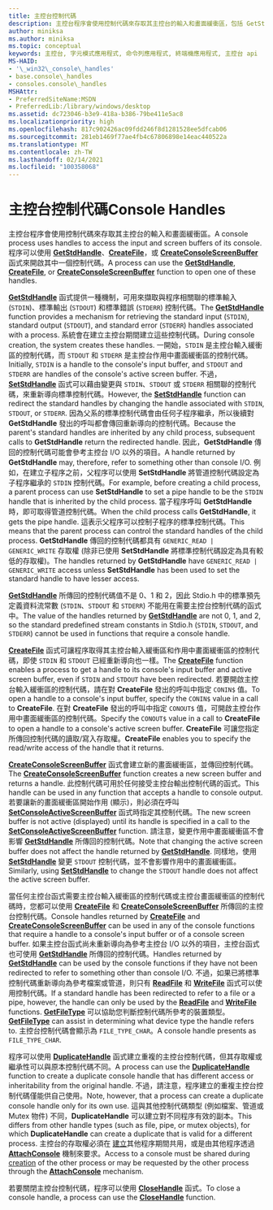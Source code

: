 ```yaml
---
title: 主控台控制代碼
description: 主控台程序會使用控制代碼來存取其主控台的輸入和畫面緩衝區，包括 GetStdHandle、CreateFile 或 CreateConsoleScreenBuffer 函式。
author: miniksa
ms.author: miniksa
ms.topic: conceptual
keywords: 主控台, 字元模式應用程式, 命令列應用程式, 終端機應用程式, 主控台 api
MS-HAID:
- '\_win32\_console\_handles'
- base.console\_handles
- consoles.console\_handles
MSHAttr:
- PreferredSiteName:MSDN
- PreferredLib:/library/windows/desktop
ms.assetid: dc723046-b3e9-418a-b386-79be411e5ac8
ms.localizationpriority: high
ms.openlocfilehash: 817c902426ac09fdd246f8d1281528ee5dfcab06
ms.sourcegitcommit: 281eb1469f77ae4fb4c67806898e14eac440522a
ms.translationtype: MT
ms.contentlocale: zh-TW
ms.lasthandoff: 02/14/2021
ms.locfileid: "100358068"
---
```

# <a name="console-handles"></a><span data-ttu-id="b034b-104">主控台控制代碼</span><span class="sxs-lookup"><span data-stu-id="b034b-104">Console Handles</span></span>

<span data-ttu-id="b034b-105">主控台程序會使用控制代碼來存取其主控台的輸入和畫面緩衝區。</span><span class="sxs-lookup"><span data-stu-id="b034b-105">A console process uses handles to access the input and screen buffers of its console.</span></span> <span data-ttu-id="b034b-106">程序可以使用 [**GetStdHandle**](getstdhandle.md)、[**CreateFile**](/windows/win32/api/fileapi/nf-fileapi-createfilea)，或 [**CreateConsoleScreenBuffer**](createconsolescreenbuffer.md) 函式來開啟其中一個控制代碼。</span><span class="sxs-lookup"><span data-stu-id="b034b-106">A process can use the [**GetStdHandle**](getstdhandle.md), [**CreateFile**](/windows/win32/api/fileapi/nf-fileapi-createfilea), or [**CreateConsoleScreenBuffer**](createconsolescreenbuffer.md) function to open one of these handles.</span></span>

<span data-ttu-id="b034b-107">[**GetStdHandle**](getstdhandle.md) 函式提供一種機制，可用來擷取與程序相關聯的標準輸入 (`STDIN`)、標準輸出 (`STDOUT`) 和標準錯誤 (`STDERR`) 控制代碼。</span><span class="sxs-lookup"><span data-stu-id="b034b-107">The [**GetStdHandle**](getstdhandle.md) function provides a mechanism for retrieving the standard input (`STDIN`), standard output (`STDOUT`), and standard error (`STDERR`) handles associated with a process.</span></span> <span data-ttu-id="b034b-108">系統會在建立主控台期間建立這些控制代碼。</span><span class="sxs-lookup"><span data-stu-id="b034b-108">During console creation, the system creates these handles.</span></span> <span data-ttu-id="b034b-109">一開始，`STDIN` 是主控台輸入緩衝區的控制代碼，而 `STDOUT` 和 `STDERR` 是主控台作用中畫面緩衝區的控制代碼。</span><span class="sxs-lookup"><span data-stu-id="b034b-109">Initially, `STDIN` is a handle to the console's input buffer, and `STDOUT` and `STDERR` are handles of the console's active screen buffer.</span></span> <span data-ttu-id="b034b-110">不過，[**SetStdHandle**](setstdhandle.md) 函式可以藉由變更與 `STDIN`、`STDOUT` 或 `STDERR` 相關聯的控制代碼，來重新導向標準控制代碼。</span><span class="sxs-lookup"><span data-stu-id="b034b-110">However, the [**SetStdHandle**](setstdhandle.md) function can redirect the standard handles by changing the handle associated with `STDIN`, `STDOUT`, or `STDERR`.</span></span> <span data-ttu-id="b034b-111">因為父系的標準控制代碼會由任何子程序繼承，所以後續對 **GetStdHandle**  發出的呼叫都會傳回重新導向的控制代碼。</span><span class="sxs-lookup"><span data-stu-id="b034b-111">Because the parent's standard handles are inherited by any child process, subsequent calls to **GetStdHandle** return the redirected handle.</span></span> <span data-ttu-id="b034b-112">因此，**GetStdHandle** 傳回的控制代碼可能會參考主控台 I/O 以外的項目。</span><span class="sxs-lookup"><span data-stu-id="b034b-112">A handle returned by **GetStdHandle** may, therefore, refer to something other than console I/O.</span></span> <span data-ttu-id="b034b-113">例如，在建立子程序之前，父程序可以使用 **SetStdHandle** 將管道控制代碼設定為子程序繼承的 `STDIN` 控制代碼。</span><span class="sxs-lookup"><span data-stu-id="b034b-113">For example, before creating a child process, a parent process can use **SetStdHandle** to set a pipe handle to be the `STDIN` handle that is inherited by the child process.</span></span> <span data-ttu-id="b034b-114">當子程序呼叫 **GetStdHandle** 時，即可取得管道控制代碼。</span><span class="sxs-lookup"><span data-stu-id="b034b-114">When the child process calls **GetStdHandle**, it gets the pipe handle.</span></span> <span data-ttu-id="b034b-115">這表示父程序可以控制子程序的標準控制代碼。</span><span class="sxs-lookup"><span data-stu-id="b034b-115">This means that the parent process can control the standard handles of the child process.</span></span> <span data-ttu-id="b034b-116">**GetStdHandle** 傳回的控制代碼都具有 `GENERIC_READ | GENERIC_WRITE` 存取權 (除非已使用 **SetStdHandle** 將標準控制代碼設定為具有較低的存取權)。</span><span class="sxs-lookup"><span data-stu-id="b034b-116">The handles returned by **GetStdHandle** have `GENERIC_READ | GENERIC_WRITE` access unless **SetStdHandle** has been used to set the standard handle to have lesser access.</span></span>

<span data-ttu-id="b034b-117">[**GetStdHandle**](getstdhandle.md) 所傳回的控制代碼值不是 0、1 和 2，因此 Stdio.h 中的標準預先定義資料流常數 (`STDIN`、`STDOUT` 和 `STDERR`) 不能用在需要主控台控制代碼的函式中。</span><span class="sxs-lookup"><span data-stu-id="b034b-117">The value of the handles returned by [**GetStdHandle**](getstdhandle.md) are not 0, 1, and 2, so the standard predefined stream constants in Stdio.h (`STDIN`, `STDOUT`, and `STDERR`) cannot be used in functions that require a console handle.</span></span>

<span data-ttu-id="b034b-118">[**CreateFile**](/windows/win32/api/fileapi/nf-fileapi-createfilea) 函式可讓程序取得其主控台輸入緩衝區和作用中畫面緩衝區的控制代碼，即使 `STDIN` 和 `STDOUT` 已經重新導向也一樣。</span><span class="sxs-lookup"><span data-stu-id="b034b-118">The [**CreateFile**](/windows/win32/api/fileapi/nf-fileapi-createfilea) function enables a process to get a handle to its console's input buffer and active screen buffer, even if `STDIN` and `STDOUT` have been redirected.</span></span> <span data-ttu-id="b034b-119">若要開啟主控台輸入緩衝區的控制代碼，請在對 **CreateFile** 發出的呼叫中指定 `CONIN$` 值。</span><span class="sxs-lookup"><span data-stu-id="b034b-119">To open a handle to a console's input buffer, specify the `CONIN$` value in a call to **CreateFile**.</span></span> <span data-ttu-id="b034b-120">在對 **CreateFile** 發出的呼叫中指定 `CONOUT$` 值，可開啟主控台作用中畫面緩衝區的控制代碼。</span><span class="sxs-lookup"><span data-stu-id="b034b-120">Specify the `CONOUT$` value in a call to **CreateFile** to open a handle to a console's active screen buffer.</span></span> <span data-ttu-id="b034b-121">**CreateFile** 可讓您指定所傳回控制代碼的讀取/寫入存取權。</span><span class="sxs-lookup"><span data-stu-id="b034b-121">**CreateFile** enables you to specify the read/write access of the handle that it returns.</span></span>

<span data-ttu-id="b034b-122">[**CreateConsoleScreenBuffer**](createconsolescreenbuffer.md) 函式會建立新的畫面緩衝區，並傳回控制代碼。</span><span class="sxs-lookup"><span data-stu-id="b034b-122">The [**CreateConsoleScreenBuffer**](createconsolescreenbuffer.md) function creates a new screen buffer and returns a handle.</span></span> <span data-ttu-id="b034b-123">此控制代碼可用於任何接受主控台輸出控制代碼的函式。</span><span class="sxs-lookup"><span data-stu-id="b034b-123">This handle can be used in any function that accepts a handle to console output.</span></span> <span data-ttu-id="b034b-124">若要讓新的畫面緩衝區開始作用 (顯示)，則必須在呼叫 [**SetConsoleActiveScreenBuffer**](setconsoleactivescreenbuffer.md) 函式時指定其控制代碼。</span><span class="sxs-lookup"><span data-stu-id="b034b-124">The new screen buffer is not active (displayed) until its handle is specified in a call to the [**SetConsoleActiveScreenBuffer**](setconsoleactivescreenbuffer.md) function.</span></span> <span data-ttu-id="b034b-125">請注意，變更作用中畫面緩衝區不會影響 [**GetStdHandle**](getstdhandle.md) 所傳回的控制代碼。</span><span class="sxs-lookup"><span data-stu-id="b034b-125">Note that changing the active screen buffer does not affect the handle returned by [**GetStdHandle**](getstdhandle.md).</span></span> <span data-ttu-id="b034b-126">同樣地，使用 [**SetStdHandle**](setstdhandle.md) 變更 `STDOUT` 控制代碼，並不會影響作用中的畫面緩衝區。</span><span class="sxs-lookup"><span data-stu-id="b034b-126">Similarly, using [**SetStdHandle**](setstdhandle.md) to change the `STDOUT` handle does not affect the active screen buffer.</span></span>

<span data-ttu-id="b034b-127">當任何主控台函式需要主控台輸入緩衝區的控制代碼或主控台畫面緩衝區的控制代碼時，您都可以使用 [**CreateFile**](/windows/win32/api/fileapi/nf-fileapi-createfilea) 和 [**CreateConsoleScreenBuffer**](createconsolescreenbuffer.md) 所傳回的主控台控制代碼。</span><span class="sxs-lookup"><span data-stu-id="b034b-127">Console handles returned by [**CreateFile**](/windows/win32/api/fileapi/nf-fileapi-createfilea) and [**CreateConsoleScreenBuffer**](createconsolescreenbuffer.md) can be used in any of the console functions that require a handle to a console's input buffer or of a console screen buffer.</span></span> <span data-ttu-id="b034b-128">如果主控台函式尚未重新導向為參考主控台 I/O 以外的項目，主控台函式也可使用 [**GetStdHandle**](getstdhandle.md) 所傳回的控制代碼。</span><span class="sxs-lookup"><span data-stu-id="b034b-128">Handles returned by [**GetStdHandle**](getstdhandle.md) can be used by the console functions if they have not been redirected to refer to something other than console I/O.</span></span> <span data-ttu-id="b034b-129">不過，如果已將標準控制代碼重新導向為參考檔案或管道，則只有 [**ReadFile**](/windows/win32/api/fileapi/nf-fileapi-readfile) 和 [**WriteFile**](/windows/win32/api/fileapi/nf-fileapi-writefile) 函式可以使用控制代碼。</span><span class="sxs-lookup"><span data-stu-id="b034b-129">If a standard handle has been redirected to refer to a file or a pipe, however, the handle can only be used by the [**ReadFile**](/windows/win32/api/fileapi/nf-fileapi-readfile) and [**WriteFile**](/windows/win32/api/fileapi/nf-fileapi-writefile) functions.</span></span> <span data-ttu-id="b034b-130">[**GetFileType**](/windows/win32/api/fileapi/nf-fileapi-getfiletype) 可以協助您判斷控制代碼所參考的裝置類型。</span><span class="sxs-lookup"><span data-stu-id="b034b-130">[**GetFileType**](/windows/win32/api/fileapi/nf-fileapi-getfiletype) can assist in determining what device type the handle refers to.</span></span> <span data-ttu-id="b034b-131">主控台控制代碼會顯示為 `FILE_TYPE_CHAR`。</span><span class="sxs-lookup"><span data-stu-id="b034b-131">A console handle presents as `FILE_TYPE_CHAR`.</span></span>

<span data-ttu-id="b034b-132">程序可以使用 [**DuplicateHandle**](/windows/win32/api/handleapi/nf-handleapi-duplicatehandle) 函式建立重複的主控台控制代碼，但其存取權或繼承性可以與原本控制代碼不同。</span><span class="sxs-lookup"><span data-stu-id="b034b-132">A process can use the [**DuplicateHandle**](/windows/win32/api/handleapi/nf-handleapi-duplicatehandle) function to create a duplicate console handle that has different access or inheritability from the original handle.</span></span> <span data-ttu-id="b034b-133">不過，請注意，程序建立的重複主控台控制代碼僅能供自己使用。</span><span class="sxs-lookup"><span data-stu-id="b034b-133">Note, however, that a process can create a duplicate console handle only for its own use.</span></span> <span data-ttu-id="b034b-134">這與其他控制代碼類型 (例如檔案、管道或 Mutex 物件) 不同，**DuplicateHandle** 可以建立對不同程序有效的副本。</span><span class="sxs-lookup"><span data-stu-id="b034b-134">This differs from other handle types (such as file, pipe, or mutex objects), for which **DuplicateHandle** can create a duplicate that is valid for a different process.</span></span>
<span data-ttu-id="b034b-135">主控台的存取權必須在 [建立](creation-of-a-console.md)其他程序期間共用，或是由其他程序透過 [**AttachConsole**](attachconsole.md) 機制來要求。</span><span class="sxs-lookup"><span data-stu-id="b034b-135">Access to a console must be shared during [creation](creation-of-a-console.md) of the other process or may be requested by the other process through the [**AttachConsole**](attachconsole.md) mechanism.</span></span>

<span data-ttu-id="b034b-136">若要關閉主控台控制代碼，程序可以使用 [**CloseHandle**](/windows/win32/api/handleapi/nf-handleapi-closehandle) 函式。</span><span class="sxs-lookup"><span data-stu-id="b034b-136">To close a console handle, a process can use the [**CloseHandle**](/windows/win32/api/handleapi/nf-handleapi-closehandle) function.</span></span>